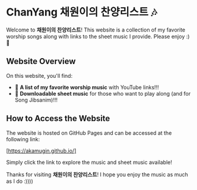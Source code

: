 # ChanYang 채원이의 찬양리스트 🎶

Welcome to **채원이의 찬양리스트**! This website is a collection of my favorite worship songs along with links to the sheet music I provide. Please enjoy :) 🌸

## Website Overview

On this website, you'll find:
- 🎵 **A list of my favorite worship music** with YouTube links!!!
- 📄 **Downloadable sheet music** for those who want to play along (and for Song Jibsanim)!!!

## How to Access the Website

The website is hosted on GitHub Pages and can be accessed at the following link:

[https://akamugin.github.io/]

Simply click the link to explore the music and sheet music available!

Thanks for visiting **채원이의 찬양리스트**! I hope you enjoy the music as much as I do :))))
